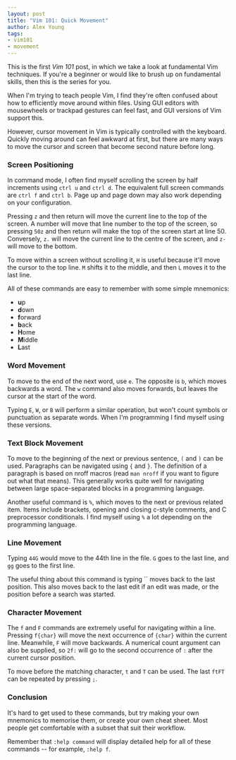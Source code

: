 ```yaml
---
layout: post
title: "Vim 101: Quick Movement"
author: Alex Young
tags:   
- vim101
- movement
---
```


This is the first _Vim 101_ post, in which we take a look at fundamental Vim techniques.  If you're a beginner or would like to brush up on fundamental skills, then this is the series for you.

When I'm trying to teach people Vim, I find they're often confused about how to efficiently move around within files.  Using GUI editors with mousewheels or trackpad gestures can feel fast, and GUI versions of Vim support this.

However, cursor movement in Vim is typically controlled with the keyboard.  Quickly moving around can feel awkward at first, but there are many ways to move the cursor and screen that become second nature before long.

### Screen Positioning

In command mode, I often find myself scrolling the screen by half increments using `ctrl u` and `ctrl d`.  The equivalent full screen commands are `ctrl f` and `ctrl b`.  Page up and page down may also work depending on your configuration.

Pressing `z` and then return will move the current line to the top of the screen.  A number will move that line number to the top of the screen, so pressing `50z` and then return will make the top of the screen start at line 50.  Conversely, `z.` will move the current line to the centre of the screen, and `z-` will move to the bottom.

To move within a screen without scrolling it, `H` is useful because it'll move the cursor to the top line.  `M` shifts it to the middle, and then `L` moves it to the last line.

All of these commands are easy to remember with some simple mnemonics:

* <strong>u</strong>p
* <strong>d</strong>own
* <strong>f</strong>orward
* <strong>b</strong>ack
* <strong>H</strong>ome
* <strong>M</strong>iddle
* <strong>L</strong>ast

### Word Movement

To move to the end of the next word, use `e`.  The opposite is `b`, which moves backwards a word.  The `w` command also moves forwards, but leaves the cursor at the start of the word.

Typing `E`, `W`, or `B` will perform a similar operation, but won't count symbols or punctuation as separate words.  When I'm programming I find myself using these versions.

### Text Block Movement

To move to the beginning of the next or previous sentence, `(` and `)` can be used.  Paragraphs can be navigated using `{` and `}`.  The definition of a paragraph is based on nroff macros (read `man nroff` if you want to figure out what that means).  This generally works quite well for navigating between large space-separated blocks in a programming language.

Another useful command is `%`, which moves to the next or previous related item.  Items include brackets, opening and closing c-style comments, and C preprocessor conditionals.  I find myself using `%` a lot depending on the programming language.

### Line Movement

Typing `44G` would move to the 44th line in the file.  `G` goes to the last line, and `gg` goes to the first line.

The useful thing about this command is typing `` moves back to the last position.  This also moves back to the last edit if an edit was made, or the position before a search was started.

### Character Movement

The `f` and `F` commands are extremely useful for navigating within a line.  Pressing `f{char}` will move the next occurrence of `{char}` within the current line.  Meanwhile, `F` will move backwards.  A numerical count argument can also be supplied, so `2f:` will go to the second occurrence of `:` after the current cursor position.

To move before the matching character, `t` and `T` can be used.  The last `ftFT` can be repeated by pressing `;`.

### Conclusion

It's hard to get used to these commands, but try making your own mnemonics to memorise them, or create your own cheat sheet.  Most people get comfortable with a subset that suit their workflow.

Remember that `:help command` will display detailed help for all of these commands -- for example, `:help f`.
